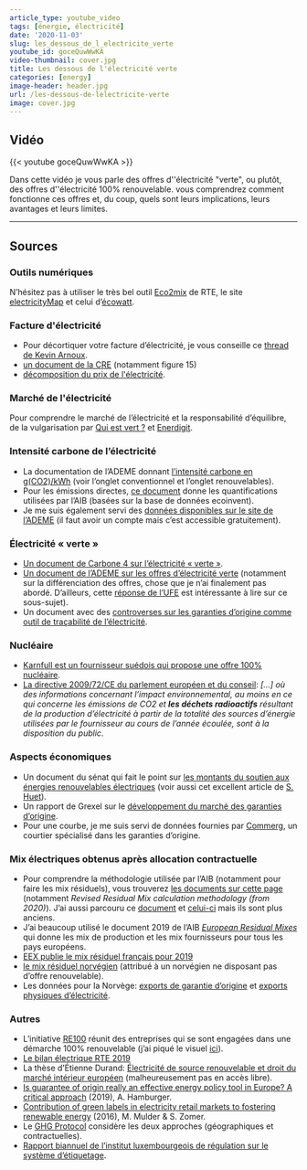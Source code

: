 ```yaml
---
article_type: youtube_video
tags: [énergie, électricité]
date: '2020-11-03'
slug: les_dessous_de_l_electricite_verte
youtube_id: goceQuwWwKA
video-thumbnail: cover.jpg
title: Les dessous de l'électricité verte
categories: [energy]
image-header: header.jpg
url: /les-dessous-de-lelectricite-verte
image: cover.jpg
---
```


## Vidéo

{{< youtube goceQuwWwKA >}}

Dans cette vidéo je vous parle des offres d''électricité "verte", ou
plutôt, des offres d''électricité 100% renouvelable. vous comprendrez
comment fonctionne ces offres et, du coup, quels sont leurs implications,
leurs avantages et leurs limites.


<hr>

## Sources

### Outils numériques

N’hésitez pas à utiliser le très bel outil [Eco2mix](https://www.rte-france.com/en/eco2mix/co2-emissions) de RTE, le site [electricityMap](https://www.electricitymap.org/map) et celui d’[écowatt](https://monecowatt.fr/2020-11-02-region-ile-de-france).

### Facture d'électricité

- Pour décortiquer votre facture d’électricité, je vous conseille ce [thread de Kevin Arnoux](https://twitter.com/kevin_arnoux/status/1320422631670165504). 
- [un document de la CRE](https://www.cre.fr/Documents/Publications/Observatoire-des-marches/observatoire-des-marches-de-detail-du-2e-trimestre-2020) (notamment figure 15) 
- [décomposition du prix de l'électricité](https://prix-elec.com/tarifs/electricite/decomposition).

### Marché de l'électricité

Pour comprendre le marché de l’électricité et la responsabilité d’équilibre, de la vulgarisation par [Qui est vert ?](https://www.quiestvert.fr/contenus/electricite-verte/marche-de-lelectricite-flux-physiques-et-conventions/) et [Enerdigit](https://enerdigit.fr/responsable-equilibre/).

### Intensité carbone de l’électricité

- La documentation de l’ADEME donnant [l’intensité carbone en g(CO2)/kWh](https://www.bilans-ges.ademe.fr/documentation/UPLOAD_DOC_FR/index.htm?renouvelable.htm) (voir l’onglet conventionnel et l’onglet renouvelables).  
- Pour les émissions directes, [ce document](http://www.reliable-disclosure.org/upload/250-D5.3_Direct_and_weighted_emissions.pdf) donne les quantifications utilisées par l’AIB (basées sur la base de données ecoinvent).  
- Je me suis également servi des [données disponibles sur le site de l’ADEME](https://www.bilans-ges.ademe.fr/fr/accueil/authentification) (il faut avoir un compte mais c’est accessible gratuitement).

### Électricité « verte »

- [Un document de Carbone 4 sur l’électricité « verte »](http://www.carbone4.com/wp-content/uploads/2018/12/Publication-Electricite-verte.pdf).
- [Un document de l’ADEME sur les offres d’électricité verte](https://www.ademe.fr/sites/default/files/assets/documents/avis-de-lademe_offres_vertes_decembre2018.pdf) (notamment sur la différenciation des offres, chose que je n’ai finalement pas abordé. D’ailleurs, cette [réponse de l’UFE](https://ufe-electricite.fr/IMG/pdf/2020-05-20_reponse_de_l_ufe_a_la_consultation_ademe_sur_le_projet_de_label.pdf) est intéressante à lire sur ce sous-sujet).
- Un document avec des [controverses sur les garanties d’origine comme outil de traçabilité de l’électricité](https://energie-en-lumiere.fr/wp-content/uploads/2019/12/Controverse-les-garanties-dorigine-comme-outil-de-traabilit-de-llectricit-verte.pdf).

### Nucléaire

- [Karnfull est un fournisseur suédois qui propose une offre 100% nucléaire](https://blog.karnfull.se/blog/karnfull-energi-is-sweden-s-first-100-nuclear-energy-supplier).
- [La directive 2009/72/CE du parlement européen et du conseil](https://eur-lex.europa.eu/legal-content/FR/TXT/HTML/?uri=CELEX:32009L0072&from=EN): _\[…\] où des informations concernant l’impact environnemental, au moins en ce qui concerne les émissions de CO2 et **les déchets radioactifs** résultant de la production d’électricité à partir de la totalité des sources d’énergie utilisées par le fournisseur au cours de l’année écoulée, sont à la disposition du public_.

### Aspects économiques

- Un document du sénat qui fait le point sur [les montants du soutien aux énergies renouvelables électriques](https://www.senat.fr/rap/l19-140-311-1/l19-140-311-110.html) (voir aussi cet excellent article de [S. Huet](https://www.lemonde.fr/blog/huet/2018/04/19/la-cour-des-comptes-alerte-sur-le-cout-des-enr/)).
- Un rapport de Grexel sur le [développement du marché des garanties d’origine](https://www.ecohz.com/wp-content/uploads/2018/10/GO-monitoring-report-recs-and-vasaett-2017.pdf).
- Pour une courbe, je me suis servi de données fournies par [Commerg](https://commerg.com/), un courtier spécialisé dans les garanties d’origine.

### Mix électriques obtenus après allocation contractuelle

- Pour comprendre la méthodologie utilisée par l’AIB (notamment pour faire les mix résiduels), vous trouverez [les documents sur cette page](https://www.aib-net.org/facts/european-residual-mix) (notamment _Revised Residual Mix calculation methodology (from 2020)_). J’ai aussi parcouru ce [document](http://www.reliable-disclosure.org/upload/234-D7.2_RMCalculation.pdf) et [celui-ci](http://www.reliable-disclosure.org/upload/234-D7.2_RMCalculation.pdf) mais ils sont plus anciens.
- J’ai beaucoup utilisé le document 2019 de l’AIB [_European Residual Mixes_](https://elering.ee/sites/default/files/2020-06/Euroopa%20%C3%BCldine%20ja%20riigiti%20eristatud%20segaj%C3%A4%C3%A4k%202019.pdf) qui donne les mix de production et les mix fournisseurs pour tous les pays européens.
- [EEX publie le mix résiduel français pour 2019](https://www.powernext.com/sites/default/files/download_center_files/20200615_EEX_publishes_the_French_residual_mix_for_2019.pdf)
- [le mix résiduel norvégien](https://www.nve.no/norwegian-energy-regulatory-authority/retail-market/electricity-disclosure-2018/) (attribué à un norvégien ne disposant pas d’offre renouvelable).
- Les données pour la Norvège: [exports de garantie d’origine](https://www.nve.no/norwegian-energy-regulatory-authority/retail-market/electricity-disclosure-2018/) et [exports physiques d’électricité](https://www.ssb.no/en/energi-og-industri/artikler-og-publikasjoner/record-high-wind-power-generation--377103).

### Autres

- L’initiative [RE100](https://www.there100.org/) réunit des entreprises qui se sont engagées dans une démarche 100% renouvelable (j’ai piqué le visuel [ici](https://www.ekoenergy.org/buying-100-renewable-energy-is-becoming-the-new-normal/)).
- [Le bilan électrique RTE 2019](https://assets.rte-france.com/prod/public/2020-06/bilan-electrique-2019_1_0.pdf)
- La thèse d’Étienne Durand: [Électricité de source renouvelable et droit du marché intérieur européen](http://www.theses.fr/2017LYSE3072) (malheureusement pas en accès libre).
- [Is guarantee of origin really an effective energy policy tool in Europe? A critical approach](https://akjournals.com/view/journals/204/41/4/article-p487.xml) (2019), A. Hamburger.
- [Contribution of green labels in electricity retail markets to fostering renewable energy](https://www.sciencedirect.com/science/article/abs/pii/S0301421516305067) (2016), M. Mulder & S. Zomer.
- Le [GHG Protocol](https://ghgprotocol.org/sites/default/files/standards/Scope%202%20Guidance_Final_Sept26.pdf) considère les deux approches (géographiques et contractuelles).
- [Rapport biannuel de l’institut luxembourgeois de régulation sur le système d’étiquetage](https://assets.ilr.lu/energie/Documents/ILRLU-1685561960-737.pdf).
